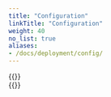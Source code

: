 ```yaml
---
title: "Configuration"
linkTitle: "Configuration"
weight: 40
no_list: true
aliases:
- /docs/deployment/config/
---
```


<div class="row" style="max-width: 80%;">
  <div class="col-sm-6 col-md-4">
    {{<card-icon
      border="white"
      src="/images/storage.png"
      title="Storage"
      link="/docs/deploy/config/storage/"
      text=""
      >}}
  </div>
  <div class="col-sm-6 col-md-4">
    {{<card-icon
      border="white"
      src="/images/indexing.png"
      title="Indexing"
      link="/docs/deploy/config/indexing/"
      text=""
    >}}
  </div>
</div>
